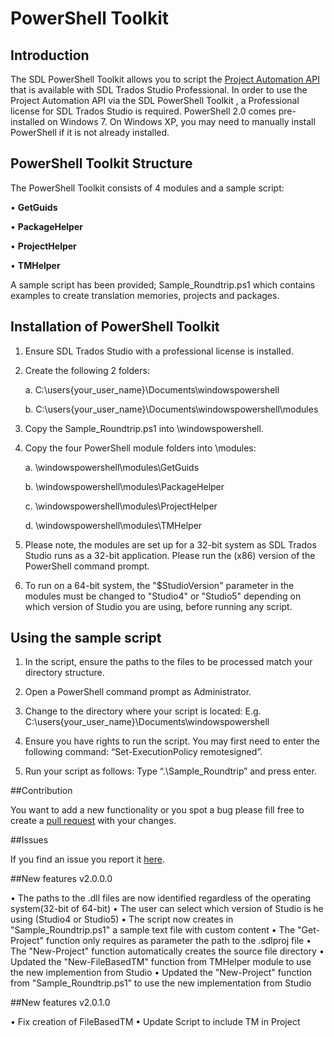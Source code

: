 PowerShell Toolkit
=============

## Introduction
The SDL PowerShell Toolkit allows you to script the [Project Automation API](http://producthelp.sdl.com/SDK/ProjectAutomationApi/3.0/html/b986e77a-82d2-4049-8610-5159c55fddd3.htm) that is available with SDL Trados Studio Professional.  In order to use the Project Automation API via the SDL PowerShell Toolkit , a Professional license for SDL Trados Studio is required.
PowerShell 2.0 comes pre-installed on Windows 7. On Windows XP, you may need to manually install PowerShell if it is not already installed.
## PowerShell Toolkit Structure
The PowerShell Toolkit consists of 4 modules and a sample script:

•	**GetGuids**

•	**PackageHelper**

•	**ProjectHelper**

•	**TMHelper**

A sample script has been provided; Sample_Roundtrip.ps1 which contains examples to create translation memories, projects and packages.

## Installation of PowerShell Toolkit
1.	Ensure SDL Trados Studio with a professional license is installed.
2.	Create the following 2 folders:

    a.	C:\users\{your_user_name}\Documents\windowspowershell
    
    b.	C:\users\{your_user_name}\Documents\windowspowershell\modules
  
3.	Copy the Sample_Roundtrip.ps1 into \windowspowershell.
4.	Copy the four PowerShell module folders into \modules:

    a.	\windowspowershell\modules\GetGuids
  
    b.	\windowspowershell\modules\PackageHelper
    
    c.	\windowspowershell\modules\ProjectHelper
    
    d.	\windowspowershell\modules\TMHelper
  
5.	Please note, the modules are set up for a 32-bit system as SDL Trados Studio runs as a 32-bit application.  Please run the (x86) version of the PowerShell command prompt.
6.	To run on a 64-bit system, the "$StudioVersion" parameter in the modules must be changed to "Studio4" or "Studio5" depending on which version of Studio you are using, before running any script. 

## Using the sample script

1.	In the script, ensure the paths to the files to be processed match your directory structure.

2.	Open a PowerShell command prompt as Administrator.

3.	Change to the directory where your script is located:
E.g. C:\users\{your_user_name}\Documents\windowspowershell

4.	Ensure you have rights to run the script. You may first need to enter the following command:
“Set-ExecutionPolicy remotesigned”.

5.	Run your script as follows: Type “.\Sample_Roundtrip” and press enter.

##Contribution

You want to add a new functionality or you spot a bug please fill free to create a [pull request](http://www.codenewbie.org/blogs/how-to-make-a-pull-request) with your changes.

##Issues

If you find an issue you report it [here](https://github.com/sdl/Sdl-studio-powershell-toolkit/issues).

##New features v2.0.0.0

•	The paths to the .dll files are now identified regardless of the operating system(32-bit of 64-bit)
•	The user can select which version of Studio is he using (Studio4 or Studio5)
•	The script now creates in "Sample_Roundtrip.ps1" a sample text file with custom content
•	The "Get-Project" function only requires as parameter the path to the .sdlproj file
•	The "New-Project" function automatically creates the source file directory
•	Updated the "New-FileBasedTM" function from TMHelper module to use the new implemention from Studio
•	Updated the "New-Project" function from "Sample_Roundtrip.ps1” to use the new implementation from Studio

##New features v2.0.1.0

•	Fix creation of FileBasedTM
•	Update Script to include TM in Project